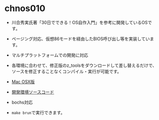 # chnos010
- 川合秀実氏著「30日でできる！OS自作入門」を参考に開発しているOSです。
 - ページング対応、仮想86モードを経由したBIOS呼び出し等を実装しています。
- マルチプラットフォームでの開発に対応
 - 各環境に合わせて、修正版のz_toolsをダウンロードして差し替えるだけで、ソースを修正することなくコンパイル・実行が可能です。
  - [Mac OSX版](https://github.com/HariboteOS/z_tools_osx)
  - [開発環境ソースコード](https://github.com/HariboteOS/tolsrc)

- bochs対応
 - `make brun`で実行できます。
